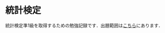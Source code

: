 # 統計検定

統計検定準1級を取得するための勉強記録です．出題範囲は[こちら](https://www.toukei-kentei.jp/wp-content/uploads/grade1semi_hani_190628.pdf)にあります．
